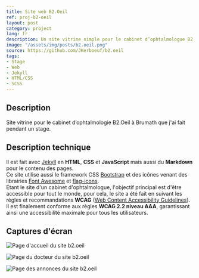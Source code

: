```yaml
---
title: Site web B2.Oeil
ref: proj-b2-oeil
layout: post
category: project
lang: fr
description: Un site vitrine simple pour le cabinet d’ophtalmologue B2.Oeil
image: "/assets/img/posts/b2.oeil.png"
source: https://github.com/JKerboeuf/b2.oeil
tags:
- Stage
- Web
- Jekyll
- HTML/CSS
- SCSS
---
```


## Description

Site vitrine pour le cabinet d’ophtalmologie B2.Oeil à Brumath que j'ai fait pendant un stage.

## Description technique

Il est fait avec [Jekyll](https://jekyllrb.com/) en **HTML**, **CSS** et **JavaScript** mais aussi du **Markdown** pour le contenu des pages.  
Ce site utilise aussi le framework CSS [Bootstrap](https://getbootstrap.com/) et des icônes venant des librairies [Font Awesome](https://fontawesome.com/) et [flag-icons](https://flagicons.lipis.dev/).  
Étant le site d'un cabinet d'ophtalmologue, l'objectif principal est d'être accessible pour tout le monde, pour cela, le site a été fait en suivant les règles et recommandations **WCAG** ([Web Content Accessibility Guidelines](https://www.w3.org/TR/WCAG22/)). Il est finalement conforme aux règles **WCAG 2.2 niveau AAA**, garantissant ainsi une accessibilité maximale pour tous les utilisateurs.

## Captures d'écran

![Page d'accueil du site b2.oeil](https://i.imgur.com/XTm9zXv.png)

![Page du docteur du site b2.oeil](https://i.imgur.com/4zjGSoB.png)

![Page des annonces du site b2.oeil](https://i.imgur.com/NO9tRAY.png)
